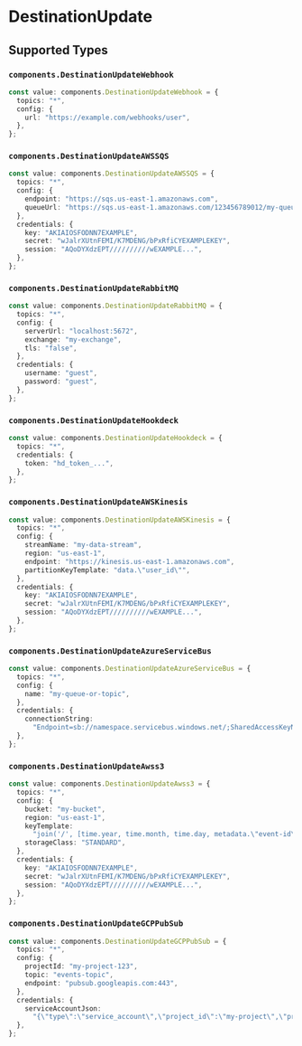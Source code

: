 # DestinationUpdate


## Supported Types

### `components.DestinationUpdateWebhook`

```typescript
const value: components.DestinationUpdateWebhook = {
  topics: "*",
  config: {
    url: "https://example.com/webhooks/user",
  },
};
```

### `components.DestinationUpdateAWSSQS`

```typescript
const value: components.DestinationUpdateAWSSQS = {
  topics: "*",
  config: {
    endpoint: "https://sqs.us-east-1.amazonaws.com",
    queueUrl: "https://sqs.us-east-1.amazonaws.com/123456789012/my-queue",
  },
  credentials: {
    key: "AKIAIOSFODNN7EXAMPLE",
    secret: "wJalrXUtnFEMI/K7MDENG/bPxRfiCYEXAMPLEKEY",
    session: "AQoDYXdzEPT//////////wEXAMPLE...",
  },
};
```

### `components.DestinationUpdateRabbitMQ`

```typescript
const value: components.DestinationUpdateRabbitMQ = {
  topics: "*",
  config: {
    serverUrl: "localhost:5672",
    exchange: "my-exchange",
    tls: "false",
  },
  credentials: {
    username: "guest",
    password: "guest",
  },
};
```

### `components.DestinationUpdateHookdeck`

```typescript
const value: components.DestinationUpdateHookdeck = {
  topics: "*",
  credentials: {
    token: "hd_token_...",
  },
};
```

### `components.DestinationUpdateAWSKinesis`

```typescript
const value: components.DestinationUpdateAWSKinesis = {
  topics: "*",
  config: {
    streamName: "my-data-stream",
    region: "us-east-1",
    endpoint: "https://kinesis.us-east-1.amazonaws.com",
    partitionKeyTemplate: "data.\"user_id\"",
  },
  credentials: {
    key: "AKIAIOSFODNN7EXAMPLE",
    secret: "wJalrXUtnFEMI/K7MDENG/bPxRfiCYEXAMPLEKEY",
    session: "AQoDYXdzEPT//////////wEXAMPLE...",
  },
};
```

### `components.DestinationUpdateAzureServiceBus`

```typescript
const value: components.DestinationUpdateAzureServiceBus = {
  topics: "*",
  config: {
    name: "my-queue-or-topic",
  },
  credentials: {
    connectionString:
      "Endpoint=sb://namespace.servicebus.windows.net/;SharedAccessKeyName=RootManageSharedAccessKey;SharedAccessKey=abc123",
  },
};
```

### `components.DestinationUpdateAwss3`

```typescript
const value: components.DestinationUpdateAwss3 = {
  topics: "*",
  config: {
    bucket: "my-bucket",
    region: "us-east-1",
    keyTemplate:
      "join('/', [time.year, time.month, time.day, metadata.\"event-id\", '.json'])",
    storageClass: "STANDARD",
  },
  credentials: {
    key: "AKIAIOSFODNN7EXAMPLE",
    secret: "wJalrXUtnFEMI/K7MDENG/bPxRfiCYEXAMPLEKEY",
    session: "AQoDYXdzEPT//////////wEXAMPLE...",
  },
};
```

### `components.DestinationUpdateGCPPubSub`

```typescript
const value: components.DestinationUpdateGCPPubSub = {
  topics: "*",
  config: {
    projectId: "my-project-123",
    topic: "events-topic",
    endpoint: "pubsub.googleapis.com:443",
  },
  credentials: {
    serviceAccountJson:
      "{\"type\":\"service_account\",\"project_id\":\"my-project\",\"private_key_id\":\"key123\",\"private_key\":\"-----BEGIN PRIVATE KEY-----\n...\n-----END PRIVATE KEY-----\n\",\"client_email\":\"my-service@my-project.iam.gserviceaccount.com\"}",
  },
};
```

